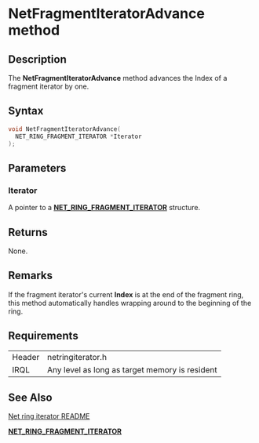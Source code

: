 # NetFragmentIteratorAdvance method


## Description



The **NetFragmentIteratorAdvance** method advances the Index of a fragment iterator by one.

## Syntax

```C++
void NetFragmentIteratorAdvance(
  NET_RING_FRAGMENT_ITERATOR *Iterator
);
```

## Parameters

### Iterator

A pointer to a [**NET_RING_FRAGMENT_ITERATOR**](net_ring_fragment_iterator.md) structure.

## Returns

None.

## Remarks

If the fragment iterator's current **Index** is at the end of the fragment ring, this method automatically handles wrapping around to the beginning of the ring.

## Requirements

| | |
| --- | --- |
| Header | netringiterator.h |
| IRQL | Any level as long as target memory is resident |

## See Also

[Net ring iterator README](readme.md)

[**NET_RING_FRAGMENT_ITERATOR**](net_ring_fragment_iterator.md)
